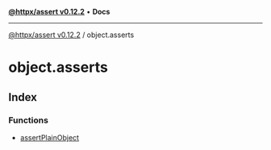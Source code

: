 [**@httpx/assert v0.12.2**](../README.md) • **Docs**

***

[@httpx/assert v0.12.2](../README.md) / object.asserts

# object.asserts

## Index

### Functions

- [assertPlainObject](functions/assertPlainObject.md)
